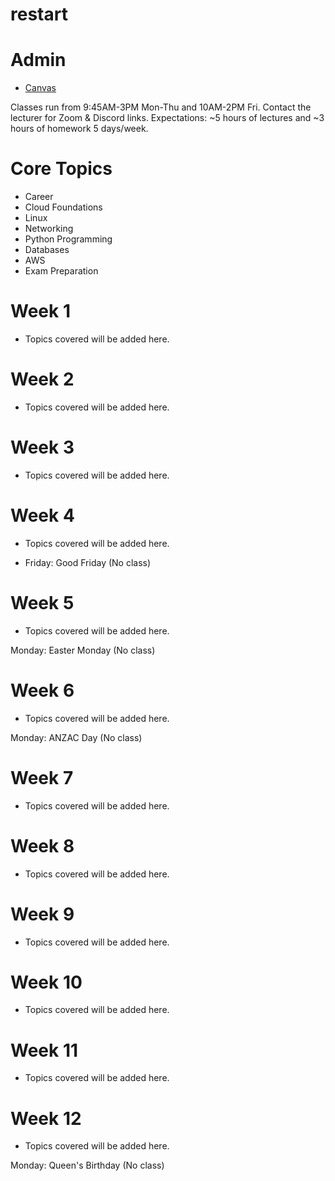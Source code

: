 # restart

# Admin
* [Canvas](https://awsrestart.instructure.com/)

Classes run from 9:45AM-3PM Mon-Thu and 10AM-2PM Fri. Contact the lecturer for Zoom & Discord links.
Expectations: ~5 hours of lectures and ~3 hours of homework 5 days/week.

# Core Topics
* Career
* Cloud Foundations
* Linux
* Networking
* Python Programming
* Databases
* AWS
* Exam Preparation

# Week 1
* Topics covered will be added here.

# Week 2
* Topics covered will be added here.

# Week 3
* Topics covered will be added here.

# Week 4
* Topics covered will be added here.

* Friday: Good Friday (No class)

# Week 5
* Topics covered will be added here.

Monday: Easter Monday (No class)

# Week 6
* Topics covered will be added here.

Monday: ANZAC Day (No class)

# Week 7
* Topics covered will be added here.


# Week 8
* Topics covered will be added here.


# Week 9
* Topics covered will be added here.

# Week 10
* Topics covered will be added here.

# Week 11
* Topics covered will be added here.

# Week 12
* Topics covered will be added here.

Monday: Queen's Birthday (No class)
